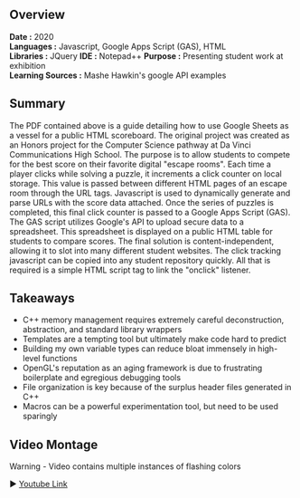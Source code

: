 ## Overview
**Date :** 2020  
**Languages :** Javascript, Google Apps Script (GAS), HTML  
**Libraries :**  JQuery 
**IDE :**  Notepad++
**Purpose :**  Presenting student work at exhibition  
**Learning Sources :**  Mashe Hawkin's google API examples

## Summary
The PDF contained above is a guide detailing how to use Google Sheets as a vessel for a public HTML scoreboard. The original project was created as an Honors project for the Computer Science pathway at Da Vinci Communications High School. The purpose is to allow students to compete for the best score on their favorite digital "escape rooms". Each time a player clicks while solving a puzzle, it increments a click counter on local storage. This value is passed between different HTML pages of an escape room through the URL tags. Javascript is used to dynamically generate and parse URLs with the score data attached. Once the series of puzzles is completed, this final click counter is passed to a Google Apps Script (GAS). The GAS script utilizes Google's API to upload secure data to a spreadsheet. This spreadsheet is displayed on a public HTML table for students to compare scores. The final solution is content-independent, allowing it to slot into many different student websites. The click tracking javascript can be copied into any student repository quickly. All that is required is a simple HTML script tag to link the "onclick" listener.

## Takeaways
- C++ memory management requires extremely careful deconstruction, abstraction, and standard library wrappers  
- Templates are a tempting tool but ultimately make code hard to predict  
- Building my own variable types can reduce bloat immensely in high-level functions  
- OpenGL's reputation as an aging framework is due to frustrating boilerplate and egregious debugging tools  
- File organization is key because of the surplus header files generated in C++  
- Macros can be a powerful experimentation tool, but need to be used sparingly  

## Video Montage

Warning - Video contains multiple instances of flashing colors

▶️ [Youtube Link](https://www.youtube.com/watch?v=kP7laC2ohEo)
